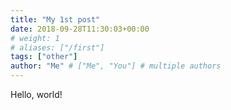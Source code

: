 ```yaml
---
title: "My 1st post"
date: 2018-09-28T11:30:03+00:00
# weight: 1
# aliases: ["/first"]
tags: ["other"]
author: "Me" # ["Me", "You"] # multiple authors
---
```


Hello, world!
